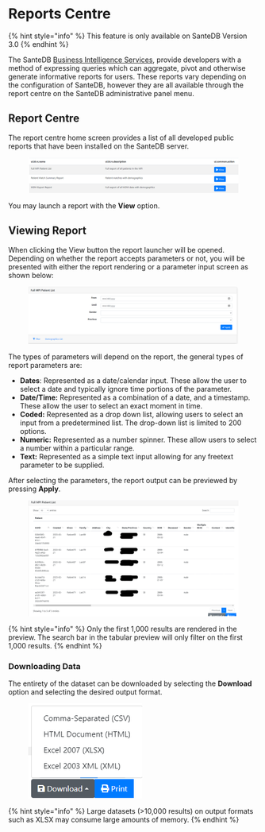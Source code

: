 # Reports Centre

{% hint style="info" %}
This feature is only available on SanteDB Version 3.0
{% endhint %}

The SanteDB [Business Intelligence Services](../../../developers/extending-santesuite/extending-santedb/applets/business-intelligence-bi-assets/), provide developers with a method of expressing queries which can aggregate, pivot and otherwise generate informative reports for users. These reports vary depending on the configuration of SanteDB, however they are all available through the report centre on the SanteDB administrative panel menu.

## Report Centre

The report centre home screen provides a list of all developed public reports that have been installed on the SanteDB server.

<figure><img src="../../../.gitbook/assets/image (26).png" alt=""><figcaption></figcaption></figure>

You may launch a report with the **View** option.

## Viewing Report

When clicking the View button the report launcher will be opened. Depending on whether the report accepts parameters or not, you will be presented with either the report rendering or a parameter input screen as shown below:

<figure><img src="../../../.gitbook/assets/image (5).png" alt=""><figcaption></figcaption></figure>

The types of parameters will depend on the report, the general types of report parameters are:

* **Dates**: Represented as a date/calendar input. These allow the user to select a date and typically ignore time portions of the parameter.
* **Date/Time:** Represented as a combination of a date, and a timestamp. These allow the user to select an exact moment in time.
* **Coded:** Represented as a drop down list, allowing users to select an input from a predetermined list. The drop-down list is limited to 200 options.
* **Numeric:** Represented as a number spinner. These allow users to select a number within a particular range.
* **Text:** Represented as a simple text input allowing for any freetext parameter to be supplied.

After selecting the parameters, the report output can be previewed by pressing **Apply**.

<figure><img src="../../../.gitbook/assets/image (2) (2).png" alt=""><figcaption></figcaption></figure>

{% hint style="info" %}
Only the first 1,000 results are rendered in the preview. The search bar in the tabular preview will only filter on the first 1,000 results.
{% endhint %}

### Downloading Data

The entirety of the dataset can be downloaded by selecting the **Download** option and selecting the desired output format.

<figure><img src="../../../.gitbook/assets/image (3) (2).png" alt=""><figcaption></figcaption></figure>

{% hint style="info" %}
Large datasets (>10,000 results) on output formats such as XLSX may consume large amounts of memory.
{% endhint %}

